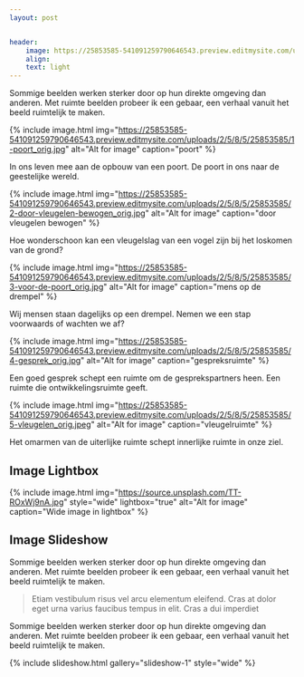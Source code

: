 ```yaml
---
layout: post


header:
    image: https://25853585-541091259790646543.preview.editmysite.com/uploads/2/5/8/5/25853585/91-bewegingen-van-het-har-kopie_orig.jpg
    align:
    text: light
---
```

Sommige beelden werken sterker door op hun direkte omgeving dan anderen. Met ruimte beelden probeer ik een gebaar, een verhaal vanuit het beeld ruimtelijk te maken.

{% include image.html img="https://25853585-541091259790646543.preview.editmysite.com/uploads/2/5/8/5/25853585/1-poort_orig.jpg" alt="Alt for image" caption="poort" %}

In ons leven mee aan de opbouw van een poort. De poort in ons naar de geestelijke wereld.

{% include image.html img="https://25853585-541091259790646543.preview.editmysite.com/uploads/2/5/8/5/25853585/2-door-vleugelen-bewogen_orig.jpg" alt="Alt for image" caption="door vleugelen bewogen" %}

Hoe wonderschoon kan een vleugelslag van een vogel zijn bij het loskomen van de grond?

{% include image.html img="https://25853585-541091259790646543.preview.editmysite.com/uploads/2/5/8/5/25853585/3-voor-de-poort_orig.jpg" alt="Alt for image" caption="mens op de drempel" %}

Wij mensen staan dagelijks op een drempel. Nemen we een stap voorwaards of wachten we af?

{% include image.html img="https://25853585-541091259790646543.preview.editmysite.com/uploads/2/5/8/5/25853585/4-gesprek_orig.jpg" alt="Alt for image" caption="gespreksruimte" %}

Een goed gesprek schept een ruimte om de gesprekspartners heen. Een ruimte die ontwikkelingsruimte geeft.

{% include image.html img="https://25853585-541091259790646543.preview.editmysite.com/uploads/2/5/8/5/25853585/5-vleugelen_orig.jpeg" alt="Alt for image" caption="vleugelruimte" %}

Het omarmen van de uiterlijke ruimte schept innerlijke ruimte in onze ziel.


## Image Lightbox

{% include image.html img="https://source.unsplash.com/TT-ROxWj9nA.jpg" style="wide" lightbox="true" alt="Alt for image" caption="Wide image in lightbox" %}



## Image Slideshow
Sommige beelden werken sterker door op hun direkte omgeving dan anderen. Met ruimte beelden probeer ik een gebaar, een verhaal vanuit het beeld ruimtelijk te maken.

> Etiam vestibulum risus vel arcu elementum eleifend. Cras at dolor eget urna varius faucibus tempus in elit. Cras a dui imperdiet

Sommige beelden werken sterker door op hun direkte omgeving dan anderen. Met ruimte beelden probeer ik een gebaar, een verhaal vanuit het beeld ruimtelijk te maken.

{% include slideshow.html gallery="slideshow-1" style="wide" %}
